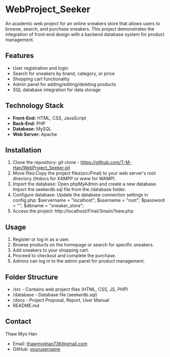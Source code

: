 # WebProject_Seeker
An academic web project for an online sneakers store that allows users to browse, search, and purchase sneakers. 
This project demonstrates the integration of front-end design with a backend database system for product management.

## Features
- User registration and login
- Search for sneakers by brand, category, or price
- Shopping cart functionality
- Admin panel for adding/editing/deleting products
- SQL database integration for data storage

## Technology Stack
- **Front-End:** HTML, CSS, JavaScript
- **Back-End:** PHP
- **Database:** MySQL
- **Web Server:** Apache

## Installation
1. Clone the repository: git clone - https://github.com/T-M-Han/WebProject_Seeker.git
2. Move files:Copy the project files(src/Final) to your web server's root directory (htdocs for XAMPP or www for WAMP).
3. Import the database:
    Open phpMyAdmin and create a new database.
    Import the seekerdb.sql file from the /database folder.
4. Configure database: 
    Update the database connection settings in config.php:
        $servername = "localhost";
        $username = "root";
        $password = "";
        $dbname = "sneaker_store";
5. Access the project: http://localhost/Final/3main/1new.php

## Usage
1. Register or log in as a user.
2. Browse products on the homepage or search for specific sneakers.
3. Add sneakers to your shopping cart.
4. Proceed to checkout and complete the purchase.
5. Admins can log in to the admin panel for product management.

## Folder Structure
- /src          - Contains web project files (HTML, CSS, JS, PHP)
- /database     - Database file (seekerdb.sql)
- /docs         - Project Proposal, Report, User Manual
- README.md     

## Contact
Thaw Myo Han  
- Email: thawmyohan736@gmail.com  
- GitHub: [yourusername](https://github.com/yourusername)
